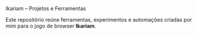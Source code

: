  Ikariam – Projetos e Ferramentas

Este repositório reúne ferramentas, experimentos e automações criadas por mim para o jogo de browser **Ikariam**.




